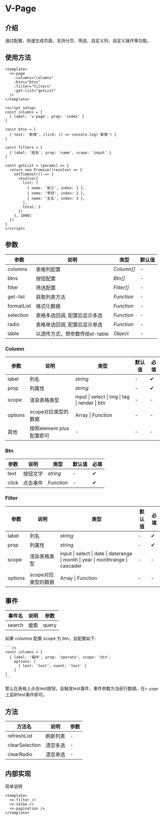 # V-Page

## 介绍

通过配置，快速生成页面，支持分页、筛选、自定义列、自定义操作等功能。

## 使用方法

```vue
<template>
  <v-page
    :columns="columns"
    :btns="btns"
    :filter="filters"
    :get-list="getList"
  />
</template>

<script setup>
const columns = [
  { label: 'v-page', prop: 'index' }
]

const btns = [
  { text: '新增', click: () => console.log('新增') }
]
 
const filters = [
  { label: '姓名', prop: 'name', scope: 'input' }
]

const getList = (params) => {
  return new Promise((resolve) => {
    setTimeout(() => {
      resolve({
        list: [
          { name: '张三', index: 1 },
          { name: '李四', index: 2 },
          { name: '王五', index: 3 },
        ],
        total: 3
      })
    }, 1000)
  })
}  
</script>
```

## 参数

| 参数         | 说明                  | 类型         | 默认值 |
|------------|---------------------|------------|-----|
| columns    | 表格列配置               | _Column[]_ | -   |
| btns       | 按钮配置                | _Btn[]_    | -   |
| filter     | 筛选配置                | _Filter[]_ | -   |
| get-list   | 获取列表方法              | _Function_ | -   |
| formatList | 格式化数据               | _Function_ | -   |
| selection  | 表格多选回调, 配置后显示多选     | _Function_ | -   |
| radio      | 表格单选回调, 配置后显示单选     | _Function_ | -   |
| table      | 以透传方式，想参数传给el-table | _Object_   | -   |



### Column

| 参数      | 说明                  | 类型                                             | 默认值 | 必填       |
|---------|---------------------|------------------------------------------------|----|----------|
| label   | 列名                  | _string_                                       | -  | &#10004; |
| prop    | 列属性                 | _string_                                       | -  | &#10004; |
| scope   | 渲染表格类型              | input \| select \| img \| tag \| render \| btn | -   | -        | - |
| options | scope对应类型的数据        | Array \| Function                              | -  | -        | - |
| 其他      | 按照element plus 配置即可 | -                                              | -  | -        | - |


### Btn

| 参数   | 说明   | 类型      | 默认值 | 必填       |
|------|------|---------|----|----------|
| text | 按钮文字 | _string_ | -  | &#10004; |
| click | 点击事件 | _Function_ | -  | &#10004; |

### Filter

| 参数      | 说明                  | 类型                                                                      | 默认值 | 必填       |
|---------|---------------------|-------------------------------------------------------------------------|----|----------|
| label   | 列名                  | _string_                                                                | -  | &#10004; |
| prop    | 列属性                 | _string_                                                                | -  | &#10004; |
| scope   | 渲染表格类型              | input \| select \| date \| daterange \| month \| year \| monthrange \| cascader | -   | -        | - |
| options | scope对应类型的数据        | Array \| Function                                                       | -  | -        | - |

## 事件

| 事件名  | 说明 | 参数 |
|------| --- | --- |
| search | 搜索 | query |

如果 columns 配置 scope 为 btn，且配置如下:

    ```js
    const columns = [
      { label: '操作', prop: 'operate', scope: 'btn',
        options: [
          { text: 'test', event: 'test' }
        ]
    ]
    ```

那么在表格上点击test按钮，会触发test事件，事件参数为当前行数据。在`v-page`上监听test事件即可。

## 方法

| 方法名  | 说明   | 参数 |
|------|------| --- |
| refreshList | 刷新列表 | - |
| clearSelection | 清空多选 | - |
| clearRadio | 清空单选 | - |


## 内部实现

简单说明

```vue
<template>
  <v-filter />
  <v-talbe />
  <v-pagination />
</template>

```
